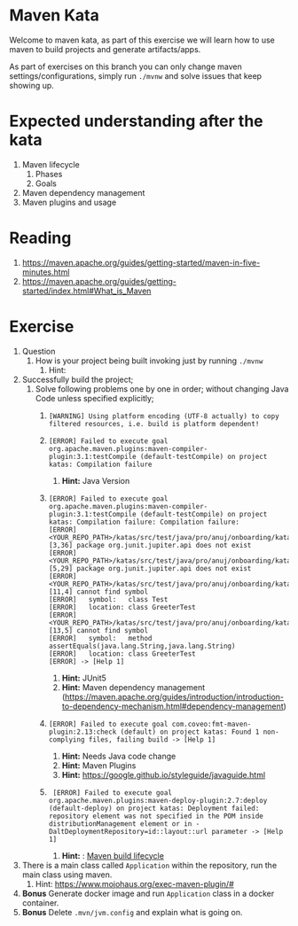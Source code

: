 # Maven Kata

Welcome to maven kata, as part of this exercise we will learn how to use maven to build projects and
generate artifacts/apps.

As part of exercises on this branch you can only change maven settings/configurations, simply
run `./mvnw` and solve issues that keep showing up.

# Expected understanding after the kata
1. Maven lifecycle
   1. Phases
   2. Goals
2. Maven dependency management
3. Maven plugins and usage

# Reading

1. https://maven.apache.org/guides/getting-started/maven-in-five-minutes.html
2. https://maven.apache.org/guides/getting-started/index.html#What_is_Maven

# Exercise

1. Question
    1. How is your project being built invoking just by running `./mvnw`
        1. Hint:
2. Successfully build the project;
    1. Solve following problems one by one in order; without changing Java Code unless specified
       explicitly;
        1. ```shell
           [WARNING] Using platform encoding (UTF-8 actually) to copy filtered resources, i.e. build is platform dependent!
           ```
        2. ```shell
           [ERROR] Failed to execute goal org.apache.maven.plugins:maven-compiler-plugin:3.1:testCompile (default-testCompile) on project katas: Compilation failure
            ```
            1. **Hint:** Java Version
        3. ```shell
           [ERROR] Failed to execute goal org.apache.maven.plugins:maven-compiler-plugin:3.1:testCompile (default-testCompile) on project katas: Compilation failure: Compilation failure:
           [ERROR] <YOUR_REPO_PATH>/katas/src/test/java/pro/anuj/onboarding/kata/maven/GreeterTest.java:[3,36] package org.junit.jupiter.api does not exist
           [ERROR] <YOUR_REPO_PATH>/katas/src/test/java/pro/anuj/onboarding/kata/maven/GreeterTest.java:[5,29] package org.junit.jupiter.api does not exist
           [ERROR] <YOUR_REPO_PATH>/katas/src/test/java/pro/anuj/onboarding/kata/maven/GreeterTest.java:[11,4] cannot find symbol
           [ERROR]   symbol:   class Test
           [ERROR]   location: class GreeterTest
           [ERROR] <YOUR_REPO_PATH>/katas/src/test/java/pro/anuj/onboarding/kata/maven/GreeterTest.java:[13,5] cannot find symbol
           [ERROR]   symbol:   method assertEquals(java.lang.String,java.lang.String)
           [ERROR]   location: class GreeterTest
           [ERROR] -> [Help 1]
           ```
            1. **Hint:** JUnit5
            2. **Hint:** Maven dependency
               management (https://maven.apache.org/guides/introduction/introduction-to-dependency-mechanism.html#dependency-management)
        4. ```shell
           [ERROR] Failed to execute goal com.coveo:fmt-maven-plugin:2.13:check (default) on project katas: Found 1 non-complying files, failing build -> [Help 1]
           ```
            1. **Hint:** Needs Java code change
            2. **Hint:** Maven Plugins
            3. **Hint:** https://google.github.io/styleguide/javaguide.html
        5. ```shell
            [ERROR] Failed to execute goal org.apache.maven.plugins:maven-deploy-plugin:2.7:deploy (default-deploy) on project katas: Deployment failed: repository element was not specified in the POM inside distributionManagement element or in -DaltDeploymentRepository=id::layout::url parameter -> [Help 1]
           ```
            1. **Hint:** : [Maven build lifecycle](https://maven.apache.org/guides/introduction/introduction-to-the-lifecycle.html#a-build-lifecycle-is-made-up-of-phases)
3. There is a main class called `Application` within the repository, run the main class using maven.
    1. Hint: https://www.mojohaus.org/exec-maven-plugin/#
4. **Bonus** Generate docker image and run `Application` class in a docker container.
5. **Bonus** Delete `.mvn/jvm.config` and explain what is going on.